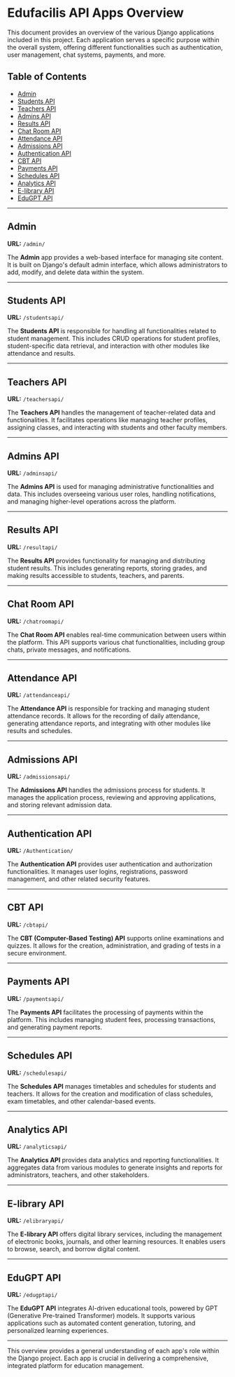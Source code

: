 # Edufacilis API Apps Overview

This document provides an overview of the various Django applications included in this project. Each application serves a specific purpose within the overall system, offering different functionalities such as authentication, user management, chat systems, payments, and more.

## Table of Contents
- [Admin](#admin)
- [Students API](#students-api)
- [Teachers API](#teachers-api)
- [Admins API](#admins-api)
- [Results API](#results-api)
- [Chat Room API](#chat-room-api)
- [Attendance API](#attendance-api)
- [Admissions API](#admissions-api)
- [Authentication API](#authentication-api)
- [CBT API](#cbt-api)
- [Payments API](#payments-api)
- [Schedules API](#schedules-api)
- [Analytics API](#analytics-api)
- [E-library API](#e-library-api)
- [EduGPT API](#edugpt-api)

---

## Admin
**URL:** `/admin/`

The **Admin** app provides a web-based interface for managing site content. It is built on Django's default admin interface, which allows administrators to add, modify, and delete data within the system.

---

## Students API
**URL:** `/studentsapi/`

The **Students API** is responsible for handling all functionalities related to student management. This includes CRUD operations for student profiles, student-specific data retrieval, and interaction with other modules like attendance and results.

---

## Teachers API
**URL:** `/teachersapi/`

The **Teachers API** handles the management of teacher-related data and functionalities. It facilitates operations like managing teacher profiles, assigning classes, and interacting with students and other faculty members.

---

## Admins API
**URL:** `/adminsapi/`

The **Admins API** is used for managing administrative functionalities and data. This includes overseeing various user roles, handling notifications, and managing higher-level operations across the platform.

---

## Results API
**URL:** `/resultapi/`

The **Results API** provides functionality for managing and distributing student results. This includes generating reports, storing grades, and making results accessible to students, teachers, and parents.

---

## Chat Room API
**URL:** `/chatroomapi/`

The **Chat Room API** enables real-time communication between users within the platform. This API supports various chat functionalities, including group chats, private messages, and notifications.

---

## Attendance API
**URL:** `/attendanceapi/`

The **Attendance API** is responsible for tracking and managing student attendance records. It allows for the recording of daily attendance, generating attendance reports, and integrating with other modules like results and schedules.

---

## Admissions API
**URL:** `/admissionsapi/`

The **Admissions API** handles the admissions process for students. It manages the application process, reviewing and approving applications, and storing relevant admission data.

---

## Authentication API
**URL:** `/Authentication/`

The **Authentication API** provides user authentication and authorization functionalities. It manages user logins, registrations, password management, and other related security features.

---

## CBT API
**URL:** `/cbtapi/`

The **CBT (Computer-Based Testing) API** supports online examinations and quizzes. It allows for the creation, administration, and grading of tests in a secure environment.

---

## Payments API
**URL:** `/paymentsapi/`

The **Payments API** facilitates the processing of payments within the platform. This includes managing student fees, processing transactions, and generating payment reports.

---

## Schedules API
**URL:** `/schedulesapi/`

The **Schedules API** manages timetables and schedules for students and teachers. It allows for the creation and modification of class schedules, exam timetables, and other calendar-based events.

---

## Analytics API
**URL:** `/analyticsapi/`

The **Analytics API** provides data analytics and reporting functionalities. It aggregates data from various modules to generate insights and reports for administrators, teachers, and other stakeholders.

---

## E-library API
**URL:** `/elibraryapi/`

The **E-library API** offers digital library services, including the management of electronic books, journals, and other learning resources. It enables users to browse, search, and borrow digital content.

---

## EduGPT API
**URL:** `/edugptapi/`

The **EduGPT API** integrates AI-driven educational tools, powered by GPT (Generative Pre-trained Transformer) models. It supports various applications such as automated content generation, tutoring, and personalized learning experiences.

---

This overview provides a general understanding of each app's role within the Django project. Each app is crucial in delivering a comprehensive, integrated platform for education management.
